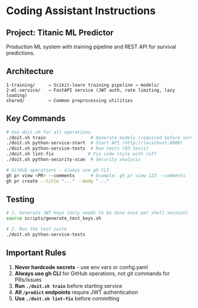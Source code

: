 # Coding Assistant Instructions

## Project: Titanic ML Predictor
Production ML system with training pipeline and REST API for survival predictions.

## Architecture
```
1-training/     → Scikit-learn training pipeline → models/
2-ml-service/   → FastAPI service (JWT auth, rate limiting, lazy loading)
shared/         → Common preprocessing utilities
```

## Key Commands
```bash
# Use doit.sh for all operations
./doit.sh train                 # Generate models (required before service start)
./doit.sh python-service-start  # Start API (http://localhost:8000)
./doit.sh python-service-tests  # Run tests (83 tests)
./doit.sh lint-fix             # Fix code style with ruff
./doit.sh python-security-scan  # Security analysis

# GitHub operations - always use gh CLI
gh pr view <PR> --comments      # Example: gh pr view 123 --comments
gh pr create --title "..." --body "..."
```

## Testing
```bash
# 1. Generate JWT keys (only needs to be done once per shell session)
source scripts/generate_test_keys.sh

# 2. Run the test suite
./doit.sh python-service-tests
```

## Important Rules
1. **Never hardcode secrets** - use env vars or config.yaml
2. **Always use gh CLI** for GitHub operations, not git commands for PRs/issues
3. **Run `./doit.sh train`** before starting service
4. **All `/predict` endpoints** require JWT authentication
5. **Use `./doit.sh lint-fix`** before committing
